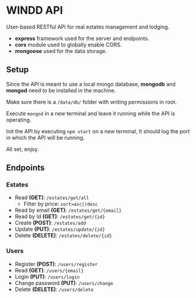 # WINDD API

User-based RESTful API for real estates management and lodging.

- **express** framework used for the server and endpoints.
- **cors** module used to globally enable CORS.
- **mongoose** used for the data storage.

## Setup

Since the API is meant to use a local mongo database, **mongodb** and **mongod** need to be installed in the machine.

Make sure there is a `/data/db/` folder with writing permissions in root.

Execute `mongod` in a new terminal and leave it running while the API is operating.

Init the API by executing `npm start` on a new terminal, It should log the port in which the API will be running.

All set, enjoy.

## Endpoints

### Estates

- Read **(GET)**: `/estates/get/all`
  - Filter by price: `sort=asc||desc`
- Read by email **(GET)**: `/estates/get/{email}`
- Read by Id **(GET)**: `/estates/get/{id}`
- Create **(POST)**: `/estates/add`
- Update **(PUT)**: `/estates/update/{id}`
- Delete **(DELETE)**: `/estates/delete/{id}`

### Users

- Register **(POST)**: `/users/register`
- Read **(GET)**: `/users/{email}`
- Login **(PUT)**: `/users/login`
- Change password **(PUT)**: `/users/change`
- Delete **(DELETE)**: `/users/delete`